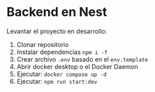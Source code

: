 

# Backend en Nest

Levantar el proyecto en desarrollo:

1. Clonar repositorio
2. Instalar dependencias `npm i -f`
3. Crear archivo `.env` basado en el `env.template`
4. Abrir docker desktop o el Docker Daemon
5. Ejecutar: `docker compose up -d`
6. Ejecutar: `npm run start:dev`